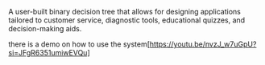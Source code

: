 A user-built binary decision tree that allows for designing applications tailored to customer
service, diagnostic tools, educational quizzes, and decision-making aids.

there is a demo on how to use the system[https://youtu.be/nvzJ_w7uGpU?si=JFgR6351umiwEVQu]
